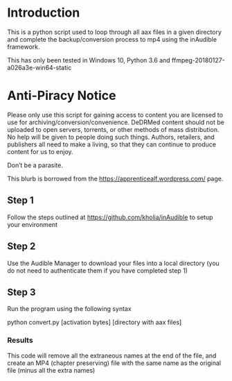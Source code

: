 # Introduction
This is a python script used to loop through all aax files in a given directory and 
complete the backup/conversion process to mp4 using the inAudible framework.

This has only been tested in Windows 10, Python 3.6 and ffmpeg-20180127-a026a3e-win64-static

# Anti-Piracy Notice
Please only use this script for gaining access to content you are licensed to use for archiving/conversion/convenience. 
DeDRMed content should not be uploaded to open servers, torrents, or other methods of mass distribution. 
No help will be given to people doing such things. Authors, retailers, and publishers all need to make a living, 
so that they can continue to produce content for us to enjoy. 

Don’t be a parasite.

This blurb is borrowed from the https://apprenticealf.wordpress.com/ page.

## Step 1
Follow the steps outlined at https://github.com/kholia/inAudible to setup your environment

## Step 2
Use the Audible Manager to download your files into a local directory 
(you do not need to authenticate them if you have completed step 1)

## Step 3
Run the program using the following syntax

python convert.py [activation bytes] [directory with aax files]

### Results
This code will remove all the extraneous names at the end of the file, and create an MP4 (chapter preserving) 
file with the same name as the original file (minus all the extra names)
